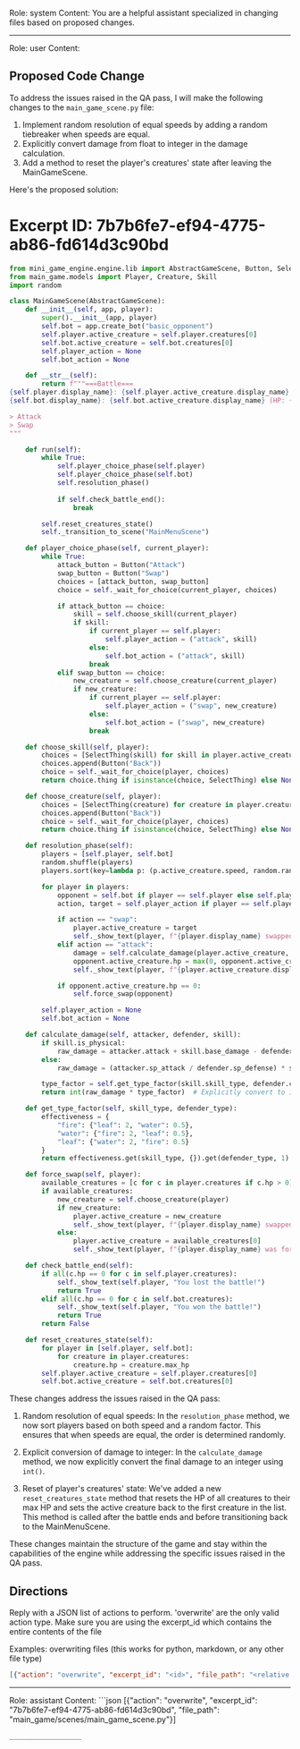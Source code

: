 Role: system
Content: You are a helpful assistant specialized in changing files based on proposed changes.
__________________
Role: user
Content: 
## Proposed Code Change
To address the issues raised in the QA pass, I will make the following changes to the `main_game_scene.py` file:

1. Implement random resolution of equal speeds by adding a random tiebreaker when speeds are equal.
2. Explicitly convert damage from float to integer in the damage calculation.
3. Add a method to reset the player's creatures' state after leaving the MainGameScene.

Here's the proposed solution:

# Excerpt ID: 7b7b6fe7-ef94-4775-ab86-fd614d3c90bd
```python main_game/scenes/main_game_scene.py
from mini_game_engine.engine.lib import AbstractGameScene, Button, SelectThing
from main_game.models import Player, Creature, Skill
import random

class MainGameScene(AbstractGameScene):
    def __init__(self, app, player):
        super().__init__(app, player)
        self.bot = app.create_bot("basic_opponent")
        self.player.active_creature = self.player.creatures[0]
        self.bot.active_creature = self.bot.creatures[0]
        self.player_action = None
        self.bot_action = None

    def __str__(self):
        return f"""===Battle===
{self.player.display_name}: {self.player.active_creature.display_name} (HP: {self.player.active_creature.hp}/{self.player.active_creature.max_hp})
{self.bot.display_name}: {self.bot.active_creature.display_name} (HP: {self.bot.active_creature.hp}/{self.bot.active_creature.max_hp})

> Attack
> Swap
"""

    def run(self):
        while True:
            self.player_choice_phase(self.player)
            self.player_choice_phase(self.bot)
            self.resolution_phase()
            
            if self.check_battle_end():
                break

        self.reset_creatures_state()
        self._transition_to_scene("MainMenuScene")

    def player_choice_phase(self, current_player):
        while True:
            attack_button = Button("Attack")
            swap_button = Button("Swap")
            choices = [attack_button, swap_button]
            choice = self._wait_for_choice(current_player, choices)

            if attack_button == choice:
                skill = self.choose_skill(current_player)
                if skill:
                    if current_player == self.player:
                        self.player_action = ("attack", skill)
                    else:
                        self.bot_action = ("attack", skill)
                    break
            elif swap_button == choice:
                new_creature = self.choose_creature(current_player)
                if new_creature:
                    if current_player == self.player:
                        self.player_action = ("swap", new_creature)
                    else:
                        self.bot_action = ("swap", new_creature)
                    break

    def choose_skill(self, player):
        choices = [SelectThing(skill) for skill in player.active_creature.skills]
        choices.append(Button("Back"))
        choice = self._wait_for_choice(player, choices)
        return choice.thing if isinstance(choice, SelectThing) else None

    def choose_creature(self, player):
        choices = [SelectThing(creature) for creature in player.creatures if creature != player.active_creature and creature.hp > 0]
        choices.append(Button("Back"))
        choice = self._wait_for_choice(player, choices)
        return choice.thing if isinstance(choice, SelectThing) else None

    def resolution_phase(self):
        players = [self.player, self.bot]
        random.shuffle(players)
        players.sort(key=lambda p: (p.active_creature.speed, random.random()), reverse=True)

        for player in players:
            opponent = self.bot if player == self.player else self.player
            action, target = self.player_action if player == self.player else self.bot_action

            if action == "swap":
                player.active_creature = target
                self._show_text(player, f"{player.display_name} swapped to {target.display_name}!")
            elif action == "attack":
                damage = self.calculate_damage(player.active_creature, opponent.active_creature, target)
                opponent.active_creature.hp = max(0, opponent.active_creature.hp - damage)
                self._show_text(player, f"{player.active_creature.display_name} used {target.display_name} and dealt {damage} damage!")

            if opponent.active_creature.hp == 0:
                self.force_swap(opponent)

        self.player_action = None
        self.bot_action = None

    def calculate_damage(self, attacker, defender, skill):
        if skill.is_physical:
            raw_damage = attacker.attack + skill.base_damage - defender.defense
        else:
            raw_damage = (attacker.sp_attack / defender.sp_defense) * skill.base_damage

        type_factor = self.get_type_factor(skill.skill_type, defender.creature_type)
        return int(raw_damage * type_factor)  # Explicitly convert to integer

    def get_type_factor(self, skill_type, defender_type):
        effectiveness = {
            "fire": {"leaf": 2, "water": 0.5},
            "water": {"fire": 2, "leaf": 0.5},
            "leaf": {"water": 2, "fire": 0.5}
        }
        return effectiveness.get(skill_type, {}).get(defender_type, 1)

    def force_swap(self, player):
        available_creatures = [c for c in player.creatures if c.hp > 0]
        if available_creatures:
            new_creature = self.choose_creature(player)
            if new_creature:
                player.active_creature = new_creature
                self._show_text(player, f"{player.display_name} swapped to {new_creature.display_name}!")
            else:
                player.active_creature = available_creatures[0]
                self._show_text(player, f"{player.display_name} was forced to use {player.active_creature.display_name}!")

    def check_battle_end(self):
        if all(c.hp == 0 for c in self.player.creatures):
            self._show_text(self.player, "You lost the battle!")
            return True
        elif all(c.hp == 0 for c in self.bot.creatures):
            self._show_text(self.player, "You won the battle!")
            return True
        return False

    def reset_creatures_state(self):
        for player in [self.player, self.bot]:
            for creature in player.creatures:
                creature.hp = creature.max_hp
        self.player.active_creature = self.player.creatures[0]
        self.bot.active_creature = self.bot.creatures[0]
```

These changes address the issues raised in the QA pass:

1. Random resolution of equal speeds: In the `resolution_phase` method, we now sort players based on both speed and a random factor. This ensures that when speeds are equal, the order is determined randomly.

2. Explicit conversion of damage to integer: In the `calculate_damage` method, we now explicitly convert the final damage to an integer using `int()`.

3. Reset of player's creatures' state: We've added a new `reset_creatures_state` method that resets the HP of all creatures to their max HP and sets the active creature back to the first creature in the list. This method is called after the battle ends and before transitioning back to the MainMenuScene.

These changes maintain the structure of the game and stay within the capabilities of the engine while addressing the specific issues raised in the QA pass.

## Directions
Reply with a JSON list of actions to perform. 'overwrite' are the only valid action type. 
Make sure you are using the excerpt_id which contains the entire contents of the file

Examples:
overwriting files (this works for python, markdown, or any other file type)
```json output_example1
[{"action": "overwrite", "excerpt_id": "<id>", "file_path": "<relative file path>"}]
```

__________________
Role: assistant
Content: ```json
[{"action": "overwrite", "excerpt_id": "7b7b6fe7-ef94-4775-ab86-fd614d3c90bd", "file_path": "main_game/scenes/main_game_scene.py"}]
```
__________________
